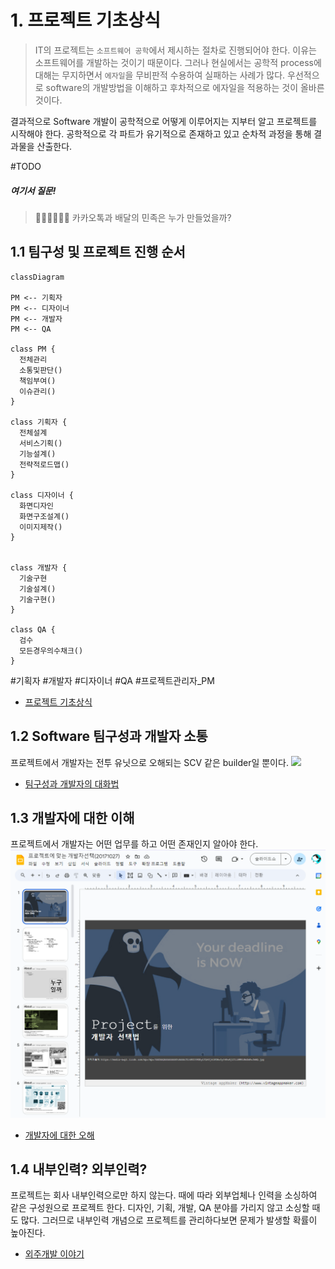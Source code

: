 # 1. 프로젝트 기초상식 
 > IT의 프로젝트는 `소프트웨어 공학`에서 제시하는 절차로 진행되어야 한다.  이유는 소프트웨어를 개발하는 것이기 때문이다. 그러나 현실에서는 공학적 process에 대해는 무지하면서 `에자일`을 무비판적 수용하여 실패하는 사례가 많다. 우선적으로 software의 개발방법을 이해하고 후차적으로 에자일을 적용하는 것이 올바른 것이다. 
 
 결과적으로 Software 개발이 공학적으로 어떻게 이루어지는 지부터 알고 프로젝트를 시작해야 한다. 공학적으로 각 파트가 유기적으로 존재하고 있고 순차적 과정을 통해 결과물을 산출한다.  

#TODO 
##### 여기서 질문!
> 🙋🏾‍♀️🙋🏾‍♂️ 
 카카오톡과 배달의 민족은 누가 만들었을까?

## 1.1 팀구성 및 프로젝트 진행 순서


```mermaid
classDiagram

PM <-- 기획자
PM <-- 디자이너
PM <-- 개발자
PM <-- QA

class PM {
  전체관리
  소통및판단()
  책임부여()
  이슈관리()
}

class 기획자 {
  전체설계
  서비스기획()
  기능설계()
  전략적로드맵()
}

class 디자이너 {
  화면디자인
  화면구조설계()
  이미지제작()
}


class 개발자 {
  기술구현  
  기술설계()
  기술구현()
}

class QA {
  검수
  모든경우의수채크()
}

```

#기획자 #개발자 #디자이너 #QA #프로젝트관리자_PM


- [프로젝트 기초상식](https://docs.google.com/presentation/d/e/2PACX-1vQx0k8wgpt8kFO8z36akS_yUxyEKkS4DZ1n5In8O_YFZlq2l_oho-aKv_y4cqc35hGQszaataf5nmxt/pub?start=false&loop=false&delayms=3000)

## 1.2 Software 팀구성과 개발자 소통 
프로젝트에서 개발자는 전투 유닛으로 오해되는 SCV 같은 builder일  뿐이다. 
![](../reference/images/orc.gif)

- [ 팀구성과 개발자의 대화법](../reference/개발자와_대화법.md)

## 1.3 개발자에 대한 이해 
프로젝트에서 개발자는 어떤 업무를 하고 어떤 존재인지 알아야 한다. 
![dev_0.png](images/dev_0.png)
- [개발자에 대한 오해](https://docs.google.com/presentation/d/e/2PACX-1vR4PH9bYv4CObdTb_gm1C3TA0UOkhPgT3fxjB-myTWlAfaeurXLJVEsRWt7pnCObujPaaOzikRIQt0G/pub?start=false&loop=false&delayms=3000)

## 1.4 내부인력? 외부인력?  
프로젝트는 회사 내부인력으로만 하지 않는다. 때에 따라 외부업체나 인력을 소싱하여 같은 구성원으로 프로젝트 한다. 디자인, 기획, 개발, QA 분야를 가리지 않고 소싱할 때도 많다. 그러므로 내부인력 개념으로 프로젝트를 관리하다보면 문제가 발생할 확률이 높아진다. 

- [외주개발 이야기](http://vintageappmaker.com/apps/devmanager/)
